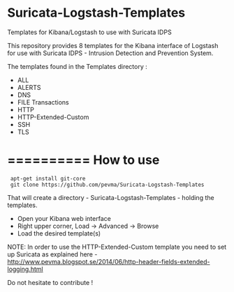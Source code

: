 Suricata-Logstash-Templates
===========================

Templates for Kibana/Logstash to use with Suricata IDPS


This repository provides 8 templates for the Kibana interface of Logstash
for use with Suricata IDPS - Intrusion Detection and Prevention System.


The templates found in the Templates directory :

- ALL  
- ALERTS 
- DNS  
- FILE Transactions  
- HTTP  
- HTTP-Extended-Custom
- SSH  
- TLS




==========
How to use
==========

     apt-get install git-core
     git clone https://github.com/pevma/Suricata-Logstash-Templates

That will create a directory - Suricata-Logstash-Templates - holding the templates.

 - Open your Kibana web interface
 - Right upper corner, Load -> Advanced -> Browse
 - Load the desired template(s)

NOTE:
In order to use the HTTP-Extended-Custom template you need to set up Suricata as
explained here - http://www.pevma.blogspot.se/2014/06/http-header-fields-extended-logging.html

Do not hesitate to contribute !
